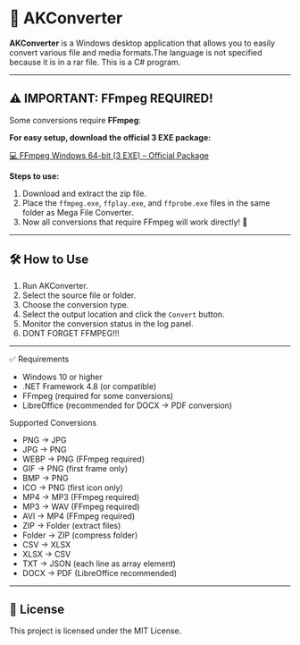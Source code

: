 # 🎉 AKConverter

**AKConverter** is a Windows desktop application that allows you to easily convert various file and media formats.The language is not specified because it is in a rar file. This is a C# program.

---

## ⚠️ IMPORTANT: FFmpeg REQUIRED!

Some conversions require **FFmpeg**:  


**For easy setup, download the official 3 EXE package:**

[💻 FFmpeg Windows 64-bit (3 EXE) – Official Package](https://github.com/BtbN/FFmpeg-Builds/releases/download/latest/ffmpeg-master-latest-win64-gpl.zip)  

**Steps to use:**
1. Download and extract the zip file.  
2. Place the `ffmpeg.exe`, `ffplay.exe`, and `ffprobe.exe` files in the same folder as Mega File Converter.  
3. Now all conversions that require FFmpeg will work directly! 🚀  

---

## 🛠️ How to Use

1. Run AKConverter.  
2. Select the source file or folder.  
3. Choose the conversion type.  
4. Select the output location and click the `Convert` button.  
5. Monitor the conversion status in the log panel.
6. DONT FORGET FFMPEG!!!  

---

✅ Requirements

- Windows 10 or higher  
- .NET Framework 4.8 (or compatible)  
- FFmpeg (required for some conversions)  
- LibreOffice (recommended for DOCX → PDF conversion)

Supported Conversions

- PNG → JPG
- JPG → PNG
- WEBP → PNG (FFmpeg required)
- GIF → PNG (first frame only)
- BMP → PNG
- ICO → PNG (first icon only)
- MP4 → MP3 (FFmpeg required)
- MP3 → WAV (FFmpeg required)
- AVI → MP4 (FFmpeg required)
- ZIP → Folder (extract files)
- Folder → ZIP (compress folder)
- CSV → XLSX
- XLSX → CSV
- TXT → JSON (each line as array element)
- DOCX → PDF (LibreOffice recommended) 

---

## 📄 License

This project is licensed under the MIT License.
